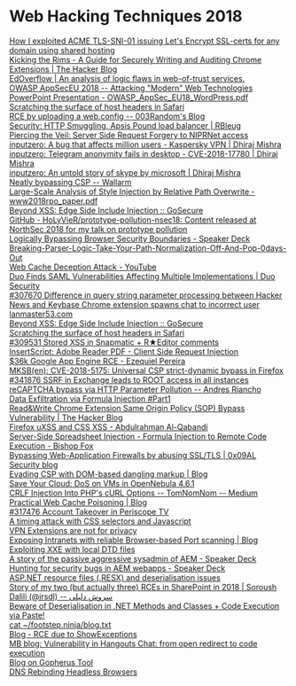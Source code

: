 # Web Hacking Techniques 2018

[How I exploited ACME TLS-SNI-01 issuing Let's Encrypt SSL-certs for any domain using shared hosting](https://labs.detectify.com/2018/01/12/how-i-exploited-acme-tls-sni-01-issuing-lets-encrypt-ssl-certs-for-any-domain-using-shared-hosting/) \
[Kicking the Rims - A Guide for Securely Writing and Auditing Chrome Extensions | The Hacker Blog](https://thehackerblog.com/kicking-the-rims-a-guide-for-securely-writing-and-auditing-chrome-extensions/) \
[EdOverflow | An analysis of logic flaws in web-of-trust services.](https://edoverflow.com/2018/logic-flaws-in-wot-services/) \
[OWASP AppSecEU 2018 -- Attacking "Modern" Web Technologies](https://www.slideshare.net/fransrosen/attacking-modern-web-technologies?from_action=save) \
[PowerPoint Presentation - OWASP_AppSec_EU18_WordPress.pdf](https://files.ripstech.com/slides/OWASP_AppSec_EU18_WordPress.pdf) \
[Scratching the surface of host headers in Safari](https://labs.detectify.com/2018/04/04/host-headers-safari/) \
[RCE by uploading a web.config -- 003Random's Blog](https://poc-server.com/blog/2018/05/22/rce-by-uploading-a-web-config/) \
[Security: HTTP Smuggling, Apsis Pound load balancer | RBleug](https://regilero.github.io/security/english/2018/07/03/security_pound_http_smuggling/) \
[Piercing the Veil: Server Side Request Forgery to NIPRNet access](https://medium.com/bugbountywriteup/piercing-the-veil-server-side-request-forgery-to-niprnet-access-c358fd5e249a) \
[inputzero: A bug that affects million users - Kaspersky VPN | Dhiraj Mishra](https://www.inputzero.io/2018/08/kaspersky-vpn-leaks-dns-address.html) \
[inputzero: Telegram anonymity fails in desktop - CVE-2018-17780 | Dhiraj Mishra](https://www.inputzero.io/2018/09/bug-bounty-telegram-cve-2018-17780.html) \
[inputzero: An untold story of skype by microsoft | Dhiraj Mishra](https://www.inputzero.io/2018/09/buggy-skype.html) \
[Neatly bypassing CSP -- Wallarm](https://lab.wallarm.com/how-to-trick-csp-in-letting-you-run-whatever-you-want-73cb5ff428aa) \
[Large-Scale Analysis of Style Injection by Relative Path Overwrite - www2018rpo_paper.pdf](https://sajjadium.github.io/files/www2018rpo_paper.pdf) \
[Beyond XSS: Edge Side Include Injection :: GoSecure](https://gosecure.net/2018/04/03/beyond-xss-edge-side-include-injection/) \
[GitHub - HoLyVieR/prototype-pollution-nsec18: Content released at NorthSec 2018 for my talk on prototype pollution](https://github.com/HoLyVieR/prototype-pollution-nsec18) \
[Logically Bypassing Browser Security Boundaries - Speaker Deck](https://speakerdeck.com/shhnjk/logically-bypassing-browser-security-boundaries) \
[Breaking-Parser-Logic-Take-Your-Path-Normalization-Off-And-Pop-0days-Out](https://i.blackhat.com/us-18/Wed-August-8/us-18-Orange-Tsai-Breaking-Parser-Logic-Take-Your-Path-Normalization-Off-And-Pop-0days-Out-2.pdf) \
[Web Cache Deception Attack - YouTube](https://www.youtube.com/watch?v=mroq9eHFOIU) \
[Duo Finds SAML Vulnerabilities Affecting Multiple Implementations | Duo Security](https://duo.com/blog/duo-finds-saml-vulnerabilities-affecting-multiple-implementations) \
[#307670 Difference in query string parameter processing between Hacker News and Keybase Chrome extension spawns chat to incorrect user](https://hackerone.com/reports/307670) \
[lanmaster53.com](https://www.lanmaster53.com/2018/03/15/report-spam-get-owned/) \
[Beyond XSS: Edge Side Include Injection :: GoSecure](https://gosecure.net/2018/04/03/beyond-xss-edge-side-include-injection/) \
[Scratching the surface of host headers in Safari](https://labs.detectify.com/2018/04/04/host-headers-safari/) \
[#309531 Stored XSS in Snapmatic + R★Editor comments](https://hackerone.com/reports/309531) \
[InsertScript: Adobe Reader PDF - Client Side Request Injection](https://insert-script.blogspot.com/2018/05/adobe-reader-pdf-client-side-request.html) \
[$36k Google App Engine RCE - Ezequiel Pereira](https://sites.google.com/site/testsitehacking/-36k-google-app-engine-rce) \
[MKSB(en): CVE-2018-5175: Universal CSP strict-dynamic bypass in Firefox](https://mksben.l0.cm/2018/05/cve-2018-5175-firefox-csp-strict-dynamic-bypass.html) \
[#341876 SSRF in Exchange leads to ROOT access in all instances](https://hackerone.com/reports/341876) \
[reCAPTCHA bypass via HTTP Parameter Pollution -- Andres Riancho](https://andresriancho.com/recaptcha-bypass-via-http-parameter-pollution/) \
[Data Exfiltration via Formula Injection #Part1](https://www.notsosecure.com/data-exfiltration-formula-injection/) \
[Read&Write Chrome Extension Same Origin Policy (SOP) Bypass Vulnerability | The Hacker Blog](https://thehackerblog.com/reading-your-emails-with-a-readwrite-chrome-extension-same-origin-policy-bypass-8-million-users-affected/index.html) \
[Firefox uXSS and CSS XSS - Abdulrahman Al-Qabandi](https://leucosite.com/Firefox-uXSS-and-CSS-XSS/) \
[Server-Side Spreadsheet Injection - Formula Injection to Remote Code Execution - Bishop Fox](https://www.bishopfox.com/blog/2018/06/server-side-spreadsheet-injections/) \
[Bypassing Web-Application Firewalls by abusing SSL/TLS | 0x09AL Security blog](https://0x09al.github.io/waf/bypass/ssl/2018/07/02/web-application-firewall-bypass.html) \
[Evading CSP with DOM-based dangling markup | Blog](https://portswigger.net/blog/evading-csp-with-dom-based-dangling-markup) \
[Save Your Cloud: DoS on VMs in OpenNebula 4.6.1](https://web-in-security.blogspot.com/2018/07/save-your-cloud-dos-on-vms-in.html) \
[CRLF Injection Into PHP's cURL Options -- TomNomNom -- Medium](https://medium.com/@tomnomnom/crlf-injection-into-phps-curl-options-e2e0d7cfe545) \
[Practical Web Cache Poisoning | Blog](https://portswigger.net/blog/practical-web-cache-poisoning) \
[#317476 Account Takeover in Periscope TV](https://hackerone.com/reports/317476) \
[A timing attack with CSS selectors and Javascript](https://blog.sheddow.xyz/css-timing-attack/) \
[VPN Extensions are not for privacy](https://blog.innerht.ml/vpn-extensions-are-not-for-privacy/) \
[Exposing Intranets with reliable Browser-based Port scanning | Blog](https://portswigger.net/blog/exposing-intranets-with-reliable-browser-based-port-scanning) \
[Exploiting XXE with local DTD files](https://mohemiv.com/all/exploiting-xxe-with-local-dtd-files/) \
[A story of the passive aggressive sysadmin of AEM - Speaker Deck](https://speakerdeck.com/fransrosen/a-story-of-the-passive-aggressive-sysadmin-of-aem) \
[Hunting for security bugs in AEM webapps - Speaker Deck](https://speakerdeck.com/0ang3el/hunting-for-security-bugs-in-aem-webapps) \
[ASP.NET resource files (.RESX) and deserialisation issues](https://www.nccgroup.trust/uk/about-us/newsroom-and-events/blogs/2018/august/aspnet-resource-files-resx-and-deserialisation-issues/) \
[Story of my two (but actually three) RCEs in SharePoint in 2018 | Soroush Dalili (@irsdl) -- سروش دلیلی](https://soroush.secproject.com/blog/2018/12/story-of-two-published-rces-in-sharepoint-workflows/) \
[Beware of Deserialisation in .NET Methods and Classes + Code Execution via Paste!](https://www.nccgroup.trust/uk/about-us/newsroom-and-events/blogs/2018/december/beware-of-deserialisation-in-.net-methods-and-classes-code-execution-via-paste/) \
[cat ~/footstep.ninja/blog.txt](https://footstep.ninja/posts/password-reset/) \
[Blog - RCE due to ShowExceptions](https://blog.harshjaiswal.com/rce-due-to-showexceptions) \
[MB blog: Vulnerability in Hangouts Chat: from open redirect to code execution](https://blog.bentkowski.info/2018/07/vulnerability-in-hangouts-chat-aka-how.html) \
[Blog on Gopherus Tool](https://spyclub.tech/2018/08/14/2018-08-14-blog-on-gopherus/) \
[DNS Rebinding Headless Browsers](https://labs.mwrinfosecurity.com/blog/from-http-referer-to-aws-security-credentials/)
